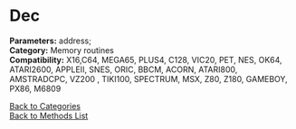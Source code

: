 # Dec

**Parameters:** address;  
**Category:** Memory routines  
**Compatibility:** X16,C64, MEGA65, PLUS4, C128, VIC20, PET,  NES, OK64, ATARI2600, APPLEII, SNES, ORIC, BBCM, ACORN, ATARI800, AMSTRADCPC, VZ200 , TIKI100, SPECTRUM, MSX, Z80, Z180, GAMEBOY, PX86, M6809  


[Back to Categories](../categories/memory_routines.md)  
[Back to Methods List](../../SUMMARY.md)

